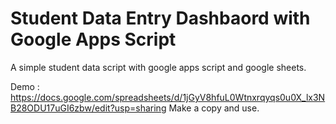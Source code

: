 # Student Data Entry Dashbaord with Google Apps Script
A simple student data script with google apps script and google sheets.

Demo : https://docs.google.com/spreadsheets/d/1jGyV8hfuL0Wtnxrqyqs0u0X_lx3NB28ODU17uGI6zbw/edit?usp=sharing
Make a copy and use.
